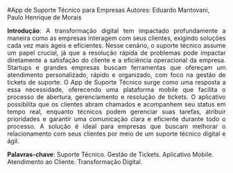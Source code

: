 #App de Suporte Técnico para Empresas 
Autores: Eduardo Mantovani, Paulo Henrique de Morais

<p align="justify">
<strong>Introdução</strong>: A transformação digital tem impactado profundamente a maneira como as empresas interagem com seus clientes, exigindo soluções cada vez mais ágeis e eficientes. Nesse cenário, o suporte técnico assume um papel crucial, já que a resolução rápida de problemas pode impactar diretamente a satisfação do cliente e a eficiência operacional da empresa. Startups e grandes empresas buscam ferramentas que ofereçam um atendimento personalizado, rápido e organizado, com foco na gestão de tickets de suporte. O App de Suporte Técnico surge como uma resposta a essa necessidade, oferecendo uma plataforma mobile que facilita o processo de abertura, gerenciamento e resolução de tickets. O aplicativo possibilita que os clientes abram chamados e acompanhem seu status em tempo real, enquanto técnicos podem gerenciar suas tarefas, atribuir prioridades e garantir uma comunicação clara e eficiente durante todo o processo. A solução é ideal para empresas que buscam melhorar o relacionamento com seus clientes por meio de um suporte técnico digital e ágil.
</p>

<strong>Palavras-chave</strong>: Suporte Técnico. Gestão de Tickets. Aplicativo Mobile. Atendimento ao Cliente. Transformação Digital.


